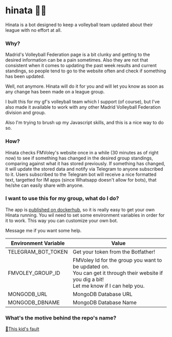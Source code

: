 # hinata 🏐🤖

Hinata is a bot designed to keep a volleyball team updated about their league with no effort at all.

### Why?

Madrid's Volleyball Federation page is a bit clunky and getting to the desired information can be a pain sometimes.
Also they are not that consistent when it comes to updating the past week results and current standings, so people tend to go to the website often and check if something has been updated.

Well, not anymore. Hinata will do it for you and will let you know as soon as any change has been made on a league group.

I built this for my gf's volleyball team which I support (of course), but I've also made it available to work with any other Madrid Volleyball Federation division and group.

Also I'm trying to brush up my Javascript skills, and this is a nice way to do so.

### How?

Hinata checks FMVoley's website once in a while (30 minutes as of right now) to see if something has changed in the desired group standings, comparing against what it has stored previously.
If something has changed, it will update the stored data and notify via Telegram to anyone subscribed to it.
Users subscribed to the Telegram bot will receive a nice formatted text, targetted for IM apps (since Whatsapp doesn't allow for bots), that he/she can easily share with anyone.

### I want to use this for my group, what do I do?

The app is [published on dockerhub](https://hub.docker.com/r/javimbk/hinata-telegram-bot), so it is really easy to get your own Hinata running.
You wil need to set some environment variables in order for it to work. This way you can customize your own bot.

Message me if you want some help.

| Environment Variable | Value                                                                                                                                           |
|----------------------|-------------------------------------------------------------------------------------------------------------------------------------------------|
| TELEGRAM_BOT_TOKEN   | Get your token from the Botfather!                                                                                                              |
| FMVOLEY_GROUP_ID     | FMVoley Id for the group you want to be updated on.<br>You can get it through their website if you dig a bit!<br>Let me know if I can help you. |
| MONGODB_URL          | MongoDB Database URL                                                                                                                            |
| MONGODB_DBNAME       | MongoDB Database Name                                                                                                                           |

### What's the motive behind the repo's name?

[🏐This kid's fault](https://haikyuu.fandom.com/wiki/Sh%C5%8Dy%C5%8D_Hinata)

